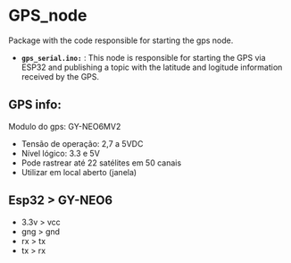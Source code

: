 # GPS_node

Package with the code responsible for starting the gps node.

* **`gps_serial.ino:`** : This node is responsible for starting the GPS via ESP32 and publishing a topic with the latitude and logitude information received by the GPS.


## GPS info:

Modulo do gps: GY-NEO6MV2
- Tensão de operação: 2,7 a 5VDC
- Nível lógico: 3.3 e 5V
- Pode rastrear até 22 satélites em 50 canais
- Utilizar em local aberto (janela)

## Esp32 > GY-NEO6
- 3.3v > vcc
- gng > gnd
- rx > tx
- tx > rx
